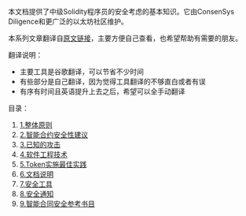 本文档提供了中级Solidity程序员的安全考虑的基本知识。它由ConsenSys Diligence和更广泛的以太坊社区维护。

本系列文章翻译自[原文链接](https://consensys.github.io/smart-contract-best-practices)，主要方便自己查看，也希望帮助有需要的朋友。



翻译说明：

- 主要工具是谷歌翻译，可以节省不少时间
- 有些部分是自己翻译，因为觉得工具翻译的不够直白或者有误
- 有序有时间且英语提升上去之后，希望可以全手动翻译

目录：

1. [1.整体原则](1.整体原则.md)
2. [2.智能合约安全性建议](2.智能合约安全性建议.md)
3. [3.已知的攻击](3.已知的攻击.md)
4. [4.软件工程技术](4.软件工程技术.md)
5. [5.Token实施最佳实践](5.Token实施最佳实践.md)
6. [6.文档说明](6.文档说明,md)
7. [7.安全工具](7.安全工具.md)
8. [8.安全通知](8.安全通知.md)
9. [9.智能合同安全参考书目](9.智能合同安全参考书目.md)